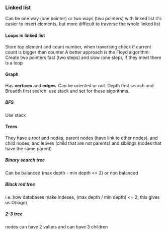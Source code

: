 ### Linked list
Can be one way (one pointer) or two ways (two pointers)
with linked list it's easier to insert elements, but more difficult to traverse the whole linked list

#### Loops in linked list
Store top element and count number, when traversing check if current count is bigger than counter
A better approach is the Floyd algorithm:
Create two pointers fast (two steps) and slow (one step), if they meet there is a loop

#### Graph
Has **vertices** and **edges**. Can be oriented or not.
Depth first search and Breadth first search. use stack and set for these algorithms.
##### BFS
Use stack

#### Trees
They have a root and nodes, parent nodes (have link to other nodes), and child nodes, and leaves (child that are not parents)
and siblings (nodes that have the same parent)
##### Binary search tree
Can be balanced (max depth - min depth <= 2) or non balanced
##### Black red tree
i.e. how databases make indexes, (max depth / min depth) <= 2, this gives us O(logn)

##### 2-3 tree
nodes can have 2 values and can have 3 children
